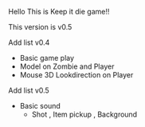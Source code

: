 Hello This is Keep it die game!!

This version is v0.5

Add list v0.4
- Basic game play 
- Model on Zombie and Player 
- Mouse 3D Lookdirection on Player 

Add list v0.5
- Basic sound 
    - Shot , Item pickup , Background